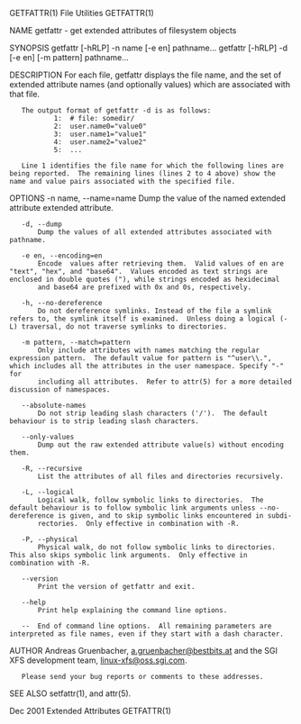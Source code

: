 GETFATTR(1)                                                                                     File Utilities                                                                                    GETFATTR(1)



NAME
       getfattr - get extended attributes of filesystem objects

SYNOPSIS
       getfattr [-hRLP] -n name [-e en] pathname...
       getfattr [-hRLP] -d [-e en] [-m pattern] pathname...

DESCRIPTION
       For each file, getfattr displays the file name, and the set of extended attribute names (and optionally values) which are associated with that file.

       The output format of getfattr -d is as follows:
               1:  # file: somedir/
               2:  user.name0="value0"
               3:  user.name1="value1"
               4:  user.name2="value2"
               5:  ...

       Line 1 identifies the file name for which the following lines are being reported.  The remaining lines (lines 2 to 4 above) show the name and value pairs associated with the specified file.

OPTIONS
       -n name, --name=name
           Dump the value of the named extended attribute extended attribute.

       -d, --dump
           Dump the values of all extended attributes associated with pathname.

       -e en, --encoding=en
           Encode  values after retrieving them.  Valid values of en are "text", "hex", and "base64".  Values encoded as text strings are enclosed in double quotes ("), while strings encoded as hexidecimal
           and base64 are prefixed with 0x and 0s, respectively.

       -h, --no-dereference
           Do not dereference symlinks. Instead of the file a symlink refers to, the symlink itself is examined.  Unless doing a logical (-L) traversal, do not traverse symlinks to directories.

       -m pattern, --match=pattern
           Only include attributes with names matching the regular expression pattern.  The default value for pattern is "^user\\.", which includes all the attributes in the user namespace. Specify "-" for
           including all attributes.  Refer to attr(5) for a more detailed discussion of namespaces.

       --absolute-names
           Do not strip leading slash characters ('/').  The default behaviour is to strip leading slash characters.

       --only-values
           Dump out the raw extended attribute value(s) without encoding them.

       -R, --recursive
           List the attributes of all files and directories recursively.

       -L, --logical
           Logical walk, follow symbolic links to directories.  The default behaviour is to follow symbolic link arguments unless --no-dereference is given, and to skip symbolic links encountered in subdi-
           rectories.  Only effective in combination with -R.

       -P, --physical
           Physical walk, do not follow symbolic links to directories.  This also skips symbolic link arguments.  Only effective in combination with -R.

       --version
           Print the version of getfattr and exit.

       --help
           Print help explaining the command line options.

       --  End of command line options.  All remaining parameters are interpreted as file names, even if they start with a dash character.

AUTHOR
       Andreas Gruenbacher, <a.gruenbacher@bestbits.at> and the SGI XFS development team, <linux-xfs@oss.sgi.com>.

       Please send your bug reports or comments to these addresses.

SEE ALSO
       setfattr(1), and attr(5).



Dec 2001                                                                                     Extended Attributes                                                                                  GETFATTR(1)
